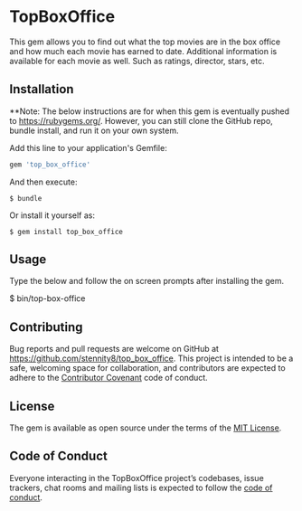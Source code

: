 # TopBoxOffice

This gem allows you to find out what the top movies are in the box office and how much each movie has earned to date.  Additional information is available for each movie as well.  Such as ratings, director, stars, etc.

## Installation

**Note:  The below instructions are for when this gem is eventually pushed to https://rubygems.org/.  However, you can still clone the GitHub repo, bundle install, and run it on your own system. 

Add this line to your application's Gemfile:

```ruby
gem 'top_box_office'
```

And then execute:

    $ bundle

Or install it yourself as:

    $ gem install top_box_office

## Usage

Type the below and follow the on screen prompts after installing the gem.

$ bin/top-box-office

## Contributing

Bug reports and pull requests are welcome on GitHub at https://github.com/stennity8/top_box_office. This project is intended to be a safe, welcoming space for collaboration, and contributors are expected to adhere to the [Contributor Covenant](http://contributor-covenant.org) code of conduct.

## License

The gem is available as open source under the terms of the [MIT License](https://opensource.org/licenses/MIT).

## Code of Conduct

Everyone interacting in the TopBoxOffice project’s codebases, issue trackers, chat rooms and mailing lists is expected to follow the [code of conduct](https://github.com/stennity8/top_box_office/blob/master/CODE_OF_CONDUCT.md).

